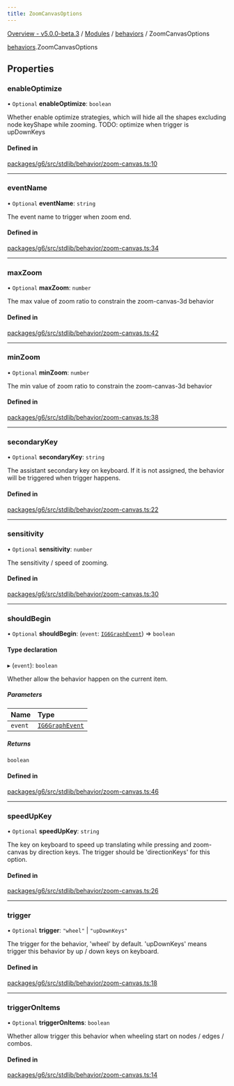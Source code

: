 ```yaml
---
title: ZoomCanvasOptions
---
```


[Overview - v5.0.0-beta.3](../../README.en.md) / [Modules](../../modules.en.md) / [behaviors](../../modules/behaviors.en.md) / ZoomCanvasOptions

[behaviors](../../modules/behaviors.en.md).ZoomCanvasOptions

## Properties

### enableOptimize

• `Optional` **enableOptimize**: `boolean`

Whether enable optimize strategies, which will hide all the shapes excluding node keyShape while zooming.
TODO: optimize when trigger is upDownKeys

#### Defined in

[packages/g6/src/stdlib/behavior/zoom-canvas.ts:10](https://github.com/antvis/G6/blob/61e525e59b/packages/g6/src/stdlib/behavior/zoom-canvas.ts#L10)

---

### eventName

• `Optional` **eventName**: `string`

The event name to trigger when zoom end.

#### Defined in

[packages/g6/src/stdlib/behavior/zoom-canvas.ts:34](https://github.com/antvis/G6/blob/61e525e59b/packages/g6/src/stdlib/behavior/zoom-canvas.ts#L34)

---

### maxZoom

• `Optional` **maxZoom**: `number`

The max value of zoom ratio to constrain the zoom-canvas-3d behavior

#### Defined in

[packages/g6/src/stdlib/behavior/zoom-canvas.ts:42](https://github.com/antvis/G6/blob/61e525e59b/packages/g6/src/stdlib/behavior/zoom-canvas.ts#L42)

---

### minZoom

• `Optional` **minZoom**: `number`

The min value of zoom ratio to constrain the zoom-canvas-3d behavior

#### Defined in

[packages/g6/src/stdlib/behavior/zoom-canvas.ts:38](https://github.com/antvis/G6/blob/61e525e59b/packages/g6/src/stdlib/behavior/zoom-canvas.ts#L38)

---

### secondaryKey

• `Optional` **secondaryKey**: `string`

The assistant secondary key on keyboard. If it is not assigned, the behavior will be triggered when trigger happens.

#### Defined in

[packages/g6/src/stdlib/behavior/zoom-canvas.ts:22](https://github.com/antvis/G6/blob/61e525e59b/packages/g6/src/stdlib/behavior/zoom-canvas.ts#L22)

---

### sensitivity

• `Optional` **sensitivity**: `number`

The sensitivity / speed of zooming.

#### Defined in

[packages/g6/src/stdlib/behavior/zoom-canvas.ts:30](https://github.com/antvis/G6/blob/61e525e59b/packages/g6/src/stdlib/behavior/zoom-canvas.ts#L30)

---

### shouldBegin

• `Optional` **shouldBegin**: (`event`: [`IG6GraphEvent`](IG6GraphEvent.en.md)) => `boolean`

#### Type declaration

▸ (`event`): `boolean`

Whether allow the behavior happen on the current item.

##### Parameters

| Name    | Type                                   |
| :------ | :------------------------------------- |
| `event` | [`IG6GraphEvent`](IG6GraphEvent.en.md) |

##### Returns

`boolean`

#### Defined in

[packages/g6/src/stdlib/behavior/zoom-canvas.ts:46](https://github.com/antvis/G6/blob/61e525e59b/packages/g6/src/stdlib/behavior/zoom-canvas.ts#L46)

---

### speedUpKey

• `Optional` **speedUpKey**: `string`

The key on keyboard to speed up translating while pressing and zoom-canvas by direction keys. The trigger should be 'directionKeys' for this option.

#### Defined in

[packages/g6/src/stdlib/behavior/zoom-canvas.ts:26](https://github.com/antvis/G6/blob/61e525e59b/packages/g6/src/stdlib/behavior/zoom-canvas.ts#L26)

---

### trigger

• `Optional` **trigger**: `"wheel"` \| `"upDownKeys"`

The trigger for the behavior, 'wheel' by default. 'upDownKeys' means trigger this behavior by up / down keys on keyboard.

#### Defined in

[packages/g6/src/stdlib/behavior/zoom-canvas.ts:18](https://github.com/antvis/G6/blob/61e525e59b/packages/g6/src/stdlib/behavior/zoom-canvas.ts#L18)

---

### triggerOnItems

• `Optional` **triggerOnItems**: `boolean`

Whether allow trigger this behavior when wheeling start on nodes / edges / combos.

#### Defined in

[packages/g6/src/stdlib/behavior/zoom-canvas.ts:14](https://github.com/antvis/G6/blob/61e525e59b/packages/g6/src/stdlib/behavior/zoom-canvas.ts#L14)
